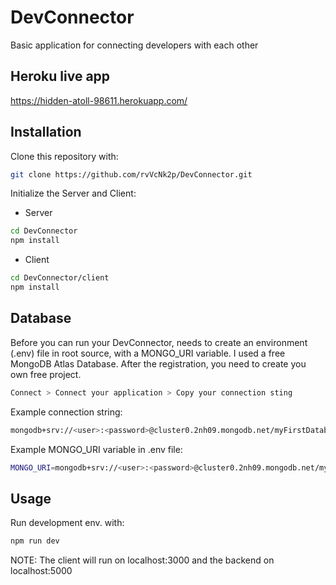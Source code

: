 # DevConnector

Basic application for connecting developers with each other

## Heroku live app

https://hidden-atoll-98611.herokuapp.com/

## Installation

Clone this repository with:
```bash
git clone https://github.com/rvVcNk2p/DevConnector.git
```

Initialize the Server and Client:
- Server
```bash
cd DevConnector
npm install
```
- Client
```bash
cd DevConnector/client
npm install
```
## Database

Before you can run your DevConnector, needs to create an environment (.env) file in root source, with a MONGO_URI variable.
I used a free MongoDB Atlas Database. After the registration, you need to create you own free project.
```bash
Connect > Connect your application > Copy your connection sting
```
Example connection string:
```bash
mongodb+srv://<user>:<password>@cluster0.2nh09.mongodb.net/myFirstDatabase?retryWrites=true&w=majority
```
Example MONGO_URI variable in .env file:
```bash
MONGO_URI=mongodb+srv://<user>:<password>@cluster0.2nh09.mongodb.net/myFirstDatabase?retryWrites=true&w=majority
```
## Usage

Run development env. with:
```bash
npm run dev
```
NOTE: The client will run on localhost:3000 and the backend on localhost:5000
